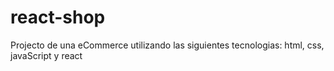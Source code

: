 # react-shop
Projecto de una eCommerce utilizando las siguientes tecnologias: html, css, javaScript y react 
